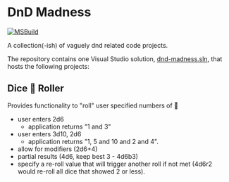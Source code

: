# DnD Madness

[![MSBuild](https://github.com/ChrisJanes/dnd-madness/actions/workflows/msbuild.yml/badge.svg)](https://github.com/ChrisJanes/dnd-madness/actions/workflows/msbuild.yml)

A collection(-ish) of vaguely dnd related code projects.

The repository contains one Visual Studio solution, [dnd-madness.sln](dnd-madness/dnd-madness.sln), that hosts
the following projects:

## Dice :game_die: Roller 
Provides functionality to "roll" user specified numbers of :game_die:
* user enters 2d6
	* application returns "1 and 3"
* user enters 3d10, 2d6
	* application returns "1, 5 and 10 and 2 and 4".
* allow for modifiers (2d6+4)
* partial results (4d6, keep best 3 - 4d6b3)
* specify a re-roll value that will trigger another roll if not met (4d6r2 would re-roll all dice that showed 2 or less).